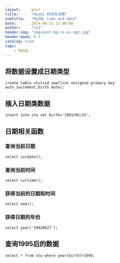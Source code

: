 ```yaml
---
layout:     post
title:      "mysql 时间与日期"
subtitle:   "MySQL time and date"
date:       2014-06-22 12:00:00
author:     "LvI"
header-img: "img/post-bg-re-vs-ng2.jpg"
header-mask: 0.3
catalog: true
tags:
    - MySQL
---
```



## 将数据设置成日期类型

```
create table stu(sid smallint unsigned primary key auto_increment,birth date);
```

## 插入日期类数据

```
insert into stu set birth='1993/05/15';
```

## 日期相关函数

### 查询当前日期

```
select curdate();
```

### 查询当前时间

```
select curtime();
```

### 获得当前的日期和时间

```
select now();
```

### 获得日期的年份

```
select year('19920627');
```

## 查询1995后的数据

```
select * from stu where year(birth)>1995;
```


